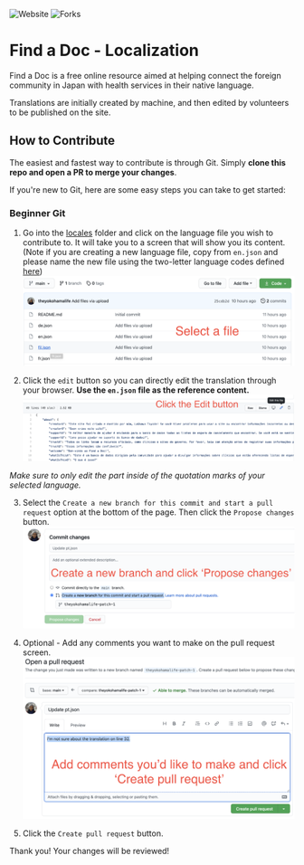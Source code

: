 ![Website](https://img.shields.io/website?url=https%3A%2F%2Ffindadocjp.org%2F)
![Forks](https://img.shields.io/github/forks/ourjapanlife/findadoc-localization?label=Fork)

# Find a Doc - Localization

Find a Doc is a free online resource aimed at helping connect the foreign community in Japan with health services in their native language.

Translations are initially created by machine, and then edited by volunteers to be published on the site.

## How to Contribute

The easiest and fastest way to contribute is through Git. Simply **clone this repo and open a PR to merge your changes**.

If you're new to Git, here are some easy steps you can take to get started:

### Beginner Git

1. Go into the [locales](https://github.com/ourjapanlife/findadoc-localization/tree/main/locales) folder and click on the language file you wish to contribute to. It will take you to a screen that will show you its content. (Note if you are creating a new language file, copy from `en.json` and please name the new file using the two-letter language codes defined [here](https://en.wikipedia.org/wiki/List_of_ISO_639-1_codes))
   ![Select Language](./images/01.png)

2. Click the `edit` button so you can directly edit the translation through your browser. **Use the `en.json` file as the reference content.**
   ![Edit Button](./images/02.png)

_Make sure to only edit the part inside of the quotation marks of your selected language._

3. Select the `Create a new branch for this commit and start a pull request` option at the bottom of the page. Then click the `Propose changes` button.
   ![Create Branch](./images/03.png)

4. Optional - Add any comments you want to make on the pull request screen.
   ![Open PR](./images/04.png)

5. Click the `Create pull request` button.

Thank you! Your changes will be reviewed!
